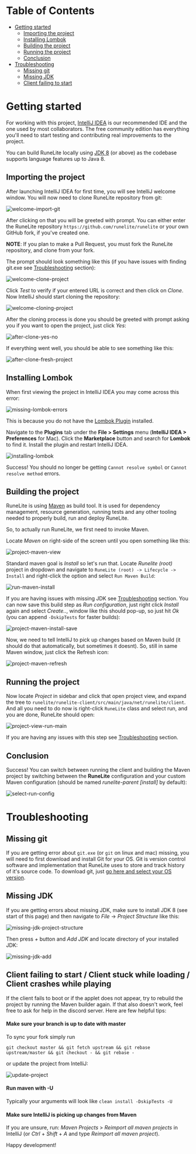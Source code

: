 # Table of Contents

* [Getting started](#getting-started)
  - [Importing the project](#importing-the-project)
  - [Installing Lombok](#installing-lombok)
  - [Building the project](#building-the-project)
  - [Running the project](#running-the-project)
  - [Conclusion](#conclusion)
* [Troubleshooting](#troubleshooting)
  - [Missing git](#missing-git)
  - [Missing JDK](#missing-jdk)
  - [Client failing to start](#client-failing-to-start)

# Getting started

For working with this project, [IntelliJ IDEA](https://www.jetbrains.com/idea/download) is our recommended IDE and the one used by most collaborators. The free community edition has everything you'll need to start testing and contributing real improvements to the project.

You can build RuneLite locally using [JDK 8](http://www.oracle.com/technetwork/java/javase/downloads/jdk8-downloads-2133151.html) (or above) as the codebase supports language features up to Java 8.

## Importing the project

After launching IntelliJ IDEA for first time, you will see IntelliJ welcome window. You will now need to clone RuneLite repository from git:

![welcome-import-git](https://i.imgur.com/bALnvDY.png)

After clicking on that you will be greeted with prompt. You can either enter the RuneLite repository `https://github.com/runelite/runelite` or your own GitHub fork, if you've created one.

**NOTE**: If you plan to make a Pull Request, you must fork the RuneLite repository, and clone from your fork.

The prompt should look something like this (if you have issues with finding git.exe see [Troubleshooting](#troubleshooting) section):

![welcome-clone-project](https://i.imgur.com/bQTTpV0.png)

Click *Test* to verify if your entered URL is correct and then click on *Clone*. Now IntelliJ should start cloning the repository:

![welcome-cloning-project](https://i.imgur.com/3jv107G.png)

After the cloning process is done you should be greeted with prompt asking you if you want to open the project, just click *Yes*:

![after-clone-yes-no](https://i.imgur.com/EvIbCBS.png)

If everything went well, you should be able to see something like this:

![after-clone-fresh-project](https://i.imgur.com/JOAFeMi.png)

## Installing Lombok

When first viewing the project in IntelliJ IDEA you may come across this error:

![missing-lombok-errors](https://i.imgur.com/a1YDonV.png)

This is because you do not have the [Lombok Plugin](https://plugins.jetbrains.com/plugin/6317-lombok-plugin) installed.

Navigate to the **Plugins** tab under the **File > Settings** menu (**IntelliJ IDEA > Preferences** for Mac). Click the **Marketplace** button and search for **Lombok** to find it. Install the plugin and restart IntelliJ IDEA.

![installing-lombok](https://i.imgur.com/PxzpCcO.png)

Success! You should no longer be getting ``Cannot resolve symbol`` or ``Cannot resolve method`` errors.

## Building the project

RuneLite is using [Maven](https://maven.apache.org/) as build tool. It is used for dependency management, resource generation, running tests and any other tooling needed to properly build, run and deploy RuneLite.

So, to actually run RuneLite, we first need to invoke Maven.

Locate *Maven* on right-side of the screen until you open something like this:

![project-maven-view](https://i.imgur.com/xIRxBN1.png)

Standard maven goal is *Install* so let's run that. Locate *Runelite (root)* project in dropdown and navigate to `RuneLite (root) -> Lifecycle -> Install` and right-click the option and select `Run Maven Build`:

![run-maven-install](https://i.imgur.com/MxTMK6o.png)

If you are having issues with missing JDK see [Troubleshooting](#troubleshooting) section.
You can now save this build step as *Run configuration*, just right click *Install* again and select *Create..*, window like this should pop-up, so just hit *Ok* (you can append `-DskipTests` for faster builds):

![project-maven-install-save](https://i.imgur.com/vdJoJ7L.png)

Now, we need to tell IntelliJ to pick up changes based on Maven build (it should do that automatically, but sometimes it doesnt). So, still in same Maven window, just click the Refresh icon:

![project-maven-refresh](https://i.imgur.com/L2SmWtF.png)

## Running the project

Now locate *Project* in sidebar and click that open project view, and expand the tree to `runelite/runelite-client/src/main/java/net/runelite/client`. And all you need to do now is right-click `RuneLite` class and select run, and you are done, RuneLite should open:

![project-view-run-main](https://i.imgur.com/RXkMc48.png)

If you are having any issues with this step see [Troubleshooting](#troubleshooting) section.

## Conclusion

Success! You can switch between running the client and building the Maven project by switching between the **RuneLite** configuration and your custom Maven configuration (should be named *runelite-parent [install]* by default):

![select-run-config](https://i.imgur.com/zKSqojU.png)

# Troubleshooting

## Missing git

If you are getting error about `git.exe` (or `git` on linux and mac) missing, you will need to first download and install Git for your OS. Git is version control software and implementation that RuneLite uses to store and track history of it's source code. To download git, just [go here and select your OS version](https://git-scm.com/downloads).

## Missing JDK

If you are getting errors about missing JDK, make sure to install JDK 8 (see start of this page) and then navigate to *File* -> *Project Structure* like this:

![missing-jdk-project-structure](https://i.imgur.com/IzAKzOH.png)

Then press *+* button and *Add JDK* and locate directory of your installed JDK:

![missing-jdk-add](https://i.imgur.com/ZRHDAk3.png)

## Client failing to start / Client stuck while loading / Client crashes while playing

If the client fails to boot or if the applet does not appear, try to rebuild the project by running the Maven builder again. If that also doesn't work, feel free to ask for help in the discord server. Here are few helpful tips:

#### Make sure your branch is up to date with master

To sync your fork simply run

```
git checkout master && git fetch upstream && git rebase upstream/master && git checkout - && git rebase -
```
or update the project from IntelliJ:

![update-project](https://i.imgur.com/69R580v.png) 

#### Run maven with -U

Typically your arguments will look like `clean install -DskipTests -U`

#### Make sure IntelliJ is picking up changes from Maven

If you are unsure, run: *Maven Projects* > *Reimport all maven projects* in IntelliJ (or *Ctrl* + *Shift* + *A* and type *Reimport all maven project*).

Happy development!